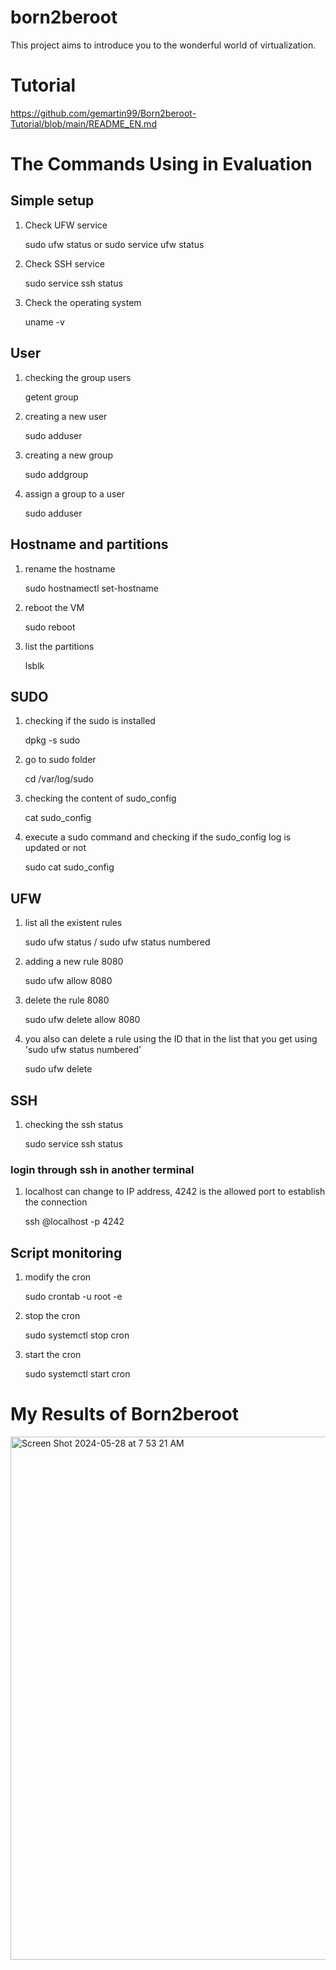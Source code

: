 # born2beroot

This project aims to introduce you to the wonderful world of virtualization.


# Tutorial

https://github.com/gemartin99/Born2beroot-Tutorial/blob/main/README_EN.md

# The Commands Using in Evaluation
## Simple setup
1. Check UFW service
   
   sudo ufw status     or    sudo service ufw status
2. Check SSH service
   
   sudo service ssh status
3. Check the operating system
   
   uname -v

## User
1. checking the group users

      getent group <groupname> 
   
2. creating a new user

      sudo adduser <username>                 

3. creating  a new group

      sudo addgroup <groupname>               

4. assign a group to a user

      sudo adduser <username> <groupname>      

## Hostname and partitions
1. rename the hostname
   
      sudo hostnamectl set-hostname <newname>   

2. reboot the VM
   
      sudo reboot
                                 
3. list the partitions
   
      lsblk                                     


## SUDO
1. checking if the sudo is installed
   
      dpkg -s sudo                              
2. go to sudo folder
   
      cd /var/log/sudo                          

3. checking the content of sudo_config
   
      cat sudo_config                           

4. execute a sudo command and checking if the sudo_config log is updated or not
   
      sudo cat sudo_config                      


## UFW
1.  list all the existent rules
   
      sudo ufw status  /  sudo ufw status numbered    

2. adding a new rule 8080

      sudo ufw allow 8080                       

3. delete the rule 8080
   
      sudo ufw delete allow 8080                

4. you also can delete a rule using the ID that in the list that you get using 'sudo ufw status numbered'

      sudo ufw delete <ID>                      


## SSH
1. checking the ssh status

      sudo service ssh status 


### login through ssh in another terminal
1. localhost can change to IP address, 4242 is the allowed port to establish the connection


      ssh <username>@localhost -p 4242          


## Script monitoring
1. modify the cron

      sudo crontab -u root -e                   

2. stop the cron
   
      sudo systemctl stop cron                  

3. start the cron

      sudo systemctl start cron                 


# My Results of Born2beroot
<img width="837" alt="Screen Shot 2024-05-28 at 7 53 21 AM" src="https://github.com/Sherry5Wu/born2beroot/assets/132613292/2d6a2f05-ad62-4c26-b89c-d8dc235c65ac">

